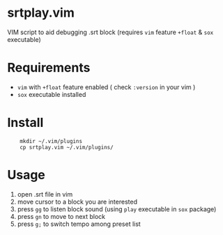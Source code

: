 # srtplay.vim
VIM script to aid debugging .srt block (requires `vim` feature `+float` &amp; `sox` executable)

# Requirements

- `vim` with `+float` feature enabled ( check `:version` in your vim )
- `sox` executable installed

# Install

```
    mkdir ~/.vim/plugins
    cp srtplay.vim ~/.vim/plugins/
```

# Usage

1. open .srt file in vim
1. move cursor to a block you are interested
1. press `gg` to listen block sound (using `play` executable in `sox` package)
1. press `gn` to move to next block
1. press `g;` to switch tempo among preset list
